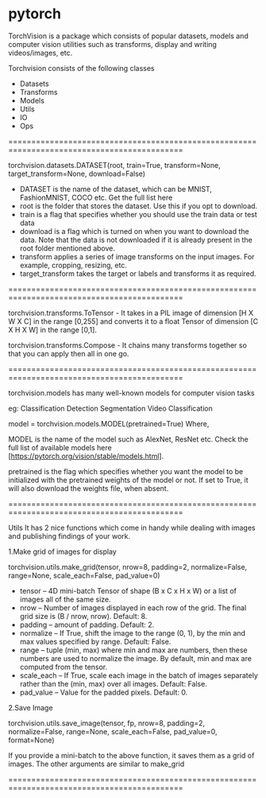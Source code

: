 # pytorch


TorchVision is a package which consists of popular datasets, models and computer vision utilities such as transforms, display and writing videos/images, etc.

Torchvision consists of the following classes

* Datasets
* Transforms
* Models
* Utils
* IO
* Ops

============================================================================================

torchvision.datasets.DATASET(root, train=True, transform=None, target_transform=None, download=False)


* DATASET is the name of the dataset, which can be MNIST, FashionMNIST, COCO etc. Get the full list here
* root is the folder that stores the dataset. Use this if you opt to download.
* train is a flag that specifies whether you should use the train data or test data
* download is a flag which is turned on when you want to download the data. Note that the data is not downloaded if it is already present in the root folder mentioned above.
* transform applies a series of image transforms on the input images. For example, cropping, resizing, etc.
* target_transform takes the target or labels and transforms it as required.

============================================================================================

torchvision.transforms.ToTensor - It takes in a PIL image of dimension [H X W X C] in the range [0,255] and converts it to a float Tensor of dimension [C X H X W] in the range [0,1].

torchvision.transforms.Compose - It chains many transforms together so that you can apply then all in one go.

============================================================================================

torchvision.models has many well-known models for computer vision tasks

eg:
Classification
Detection
Segmentation
Video Classification

model = torchvision.models.MODEL(pretrained=True)
Where,

MODEL is the name of the model such as AlexNet, ResNet etc. Check the full list of available models here [https://pytorch.org/vision/stable/models.html].

pretrained is the flag which specifies whether you want the model to be initialized with the pretrained weights of the model or not. If set to True, it will also download the weights file, when absent.

============================================================================================

Utils
It has 2 nice functions which come in handy while dealing with images and publishing findings of your work.

1.Make grid of images for display

torchvision.utils.make_grid(tensor, nrow=8, padding=2, normalize=False, range=None, scale_each=False, pad_value=0)


* tensor – 4D mini-batch Tensor of shape (B x C x H x W) or a list of images all of the same size.
* nrow – Number of images displayed in each row of the grid. The final grid size is (B / nrow, nrow). Default: 8.
* padding – amount of padding. Default: 2.
* normalize – If True, shift the image to the range (0, 1), by the min and max values specified by range. Default: False.
* range – tuple (min, max) where min and max are numbers, then these numbers are used to normalize the image. By default, min and max are computed from the tensor.
* scale_each – If True, scale each image in the batch of images separately rather than the (min, max) over all images. Default: False.
* pad_value – Value for the padded pixels. Default: 0.

2.Save Image

torchvision.utils.save_image(tensor, fp, nrow=8, padding=2, normalize=False, range=None, scale_each=False, pad_value=0, format=None)

If you provide a mini-batch to the above function, it saves them as a grid of images. The other arguments are similar to make_grid

============================================================================================
